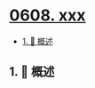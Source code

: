 # [0608. xxx](https://github.com/Tdahuyou/TNotes.leetcode/tree/main/notes/0608.%20xxx)

<!-- region:toc -->

- [1. 📝 概述](#1--概述)

<!-- endregion:toc -->

## 1. 📝 概述
